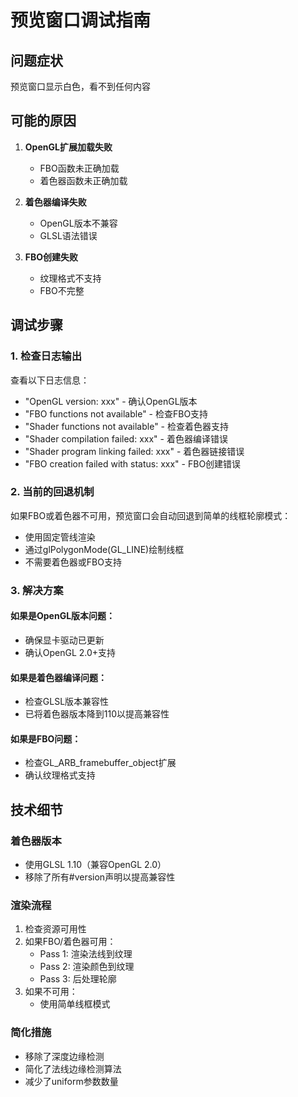 # 预览窗口调试指南

## 问题症状
预览窗口显示白色，看不到任何内容

## 可能的原因

1. **OpenGL扩展加载失败**
   - FBO函数未正确加载
   - 着色器函数未正确加载
   
2. **着色器编译失败**
   - OpenGL版本不兼容
   - GLSL语法错误
   
3. **FBO创建失败**
   - 纹理格式不支持
   - FBO不完整

## 调试步骤

### 1. 检查日志输出
查看以下日志信息：
- "OpenGL version: xxx" - 确认OpenGL版本
- "FBO functions not available" - 检查FBO支持
- "Shader functions not available" - 检查着色器支持
- "Shader compilation failed: xxx" - 着色器编译错误
- "Shader program linking failed: xxx" - 着色器链接错误
- "FBO creation failed with status: xxx" - FBO创建错误

### 2. 当前的回退机制
如果FBO或着色器不可用，预览窗口会自动回退到简单的线框轮廓模式：
- 使用固定管线渲染
- 通过glPolygonMode(GL_LINE)绘制线框
- 不需要着色器或FBO支持

### 3. 解决方案

#### 如果是OpenGL版本问题：
- 确保显卡驱动已更新
- 确认OpenGL 2.0+支持

#### 如果是着色器编译问题：
- 检查GLSL版本兼容性
- 已将着色器版本降到110以提高兼容性

#### 如果是FBO问题：
- 检查GL_ARB_framebuffer_object扩展
- 确认纹理格式支持

## 技术细节

### 着色器版本
- 使用GLSL 1.10（兼容OpenGL 2.0）
- 移除了所有#version声明以提高兼容性

### 渲染流程
1. 检查资源可用性
2. 如果FBO/着色器可用：
   - Pass 1: 渲染法线到纹理
   - Pass 2: 渲染颜色到纹理
   - Pass 3: 后处理轮廓
3. 如果不可用：
   - 使用简单线框模式

### 简化措施
- 移除了深度边缘检测
- 简化了法线边缘检测算法
- 减少了uniform参数数量